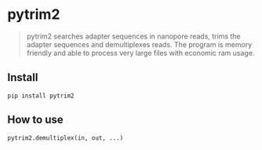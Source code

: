 # pytrim2
> pytrim2 searches adapter sequences in nanopore reads, trims the adapter sequences and demultiplexes reads. The program is memory friendly and able to process very large files with economic ram usage.


## Install

`pip install pytrim2`

## How to use

`pytrim2.demultiplex(in, out, ...)`
